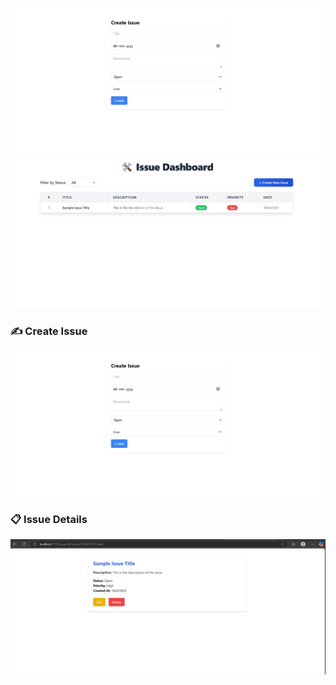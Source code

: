 ![Create Issue](https://github.com/santuguddu/issue-tracker/blob/main/screenshots/create-issue.jpeg?raw=true)
![Dashboard](screenshots/dashboard.jpeg)

### ✍️ Create Issue  
![Create Issue](screenshots/create-issue.jpeg)

### 📋 Issue Details  
![Issue Details](screenshots/kkll.png)
